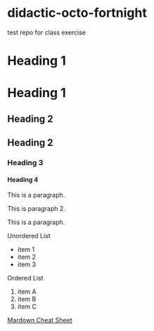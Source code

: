 # didactic-octo-fortnight
test repo for class exercise

# Heading 1

<h1>Heading 1</h1>

## Heading 2

<h2>Heading 2</h2>

### Heading 3

#### Heading 4

This is a paragraph.

This is paragraph 2.
<p>This is a paragraph. </p>

Unordered List

- item 1
- item 2
- item 3

Ordered List

1. item A
3. item B
4. item C

[Mardown Cheat Sheet](https://www.markdownguide.org/cheat-sheet/)
